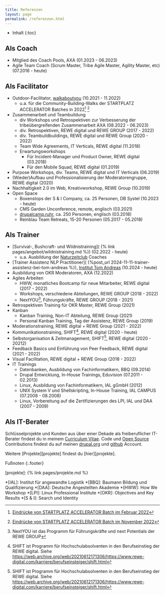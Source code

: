 ```yaml
---
title: Referenzen
layout: page
permalink: /referenzen.html
---
```

* Inhalt
{:toc}

## Als Coach 

- Mitglied des Coach Pools, AXA (01.2023 - 06.2023)
- Agile Team Coach 
(Scrum Master, Tribe Agile Master, Agility Master, etc) (07.2016 - heute)

## Als Facilitator

- Outdoor-Facilitator, [walkaboutyou](https://walkaboutyou.org) (10.2021 - 11.2022)
  - u.a. für die  Community-Building-Walks der STARTPLATZ ACCELERATOR Batches in 2022[^ab1] [^ab2]
- Zusammenarbeit und Teambuildung
  - div Workshops und Retrospektiven zur Verbesserung der tribeübergreifenden Zusammenarbeit
AXA (08.2022 - 06.2023)
  - div. Retrospektiven, REWE digital und REWE GROUP (2017 - 2022)
  - div. Teambuildbuildings, REWE digital und REWE Group  (2020 - 2022)
  - Team Wide Agreements, IT Verticals, REWE digital (11.2018)
  - Erwartungsworkshops
     - Für Incident-Manager und Product Owner, REWE digital (03.2018)
     - Für den Mobile Squad, REWE digital (01.2019)
- Purpose Workshops, div. Teams, REWE digital und IT Verticals (06.2019)
- (Wieder)Aufbau und Professionalisierung der Moderatorengruppe, REWE digital (2020)
- Nachhaltigkeit 2.0 im Web, Kreativworkshop, REWE Group (10.2019)
- Open Space 
  - Boxenstops der S & I Company, ca. 25 Personen, DB Systel (10.2023 - heute)
  - CMS Garden Unconference, remote, englisch (03.2021)
  - [drupalcamp.ruhr](/2018/03/27/ein-experiment-drupalcamp-ruhr-goes-barcamp.html), 
    ca. 250 Personen, englisch (03.2018)
  - Reinblau Team Retreats, 15-20 Personen (05.2017 - 05.2018)

## Als Trainer

- [Survival-, Bushcraft- und Wildnistraining](
{% link pages/angebot/wildnistraining.md %}) (02.2022 - heute) 
  - u.a. Ausbildung der [Naturzeitclub](https://naturzeit.club/) Coaches
- [Trainer Assistenz NLP Practitioner](
{%post_url 2024-11-11-trainer-assistenz-bei-tom-andreas %}), 
[Institut Tom Andreas](https://www.tomandreas.de/) (10.2024 - heute)
- Ausbildung von OKR Moderatoren, AXA (12.2022)
- Agiles Arbeiten 
  - HWW, monatliches Bootcamp für neue Mitarbeiter, REWE digital (2017 - 2022)
  - Workshops, verschiedene Abteilungen, REWE GROUP (2018 - 2022)
  - NextYOU[^nextyou], Führungskräfte, REWE GROUP (2018 - 2021)
- Retrospektiven Training für OKR Master, REWE Group (2021)
- Kanban
  - Kanban Training, Non-IT Abteilung, REWE Group  (2021)
  - Personal Kanban Training, Tag der Assistenz, REWE Group (2019)
- Moderationstraining, REWE digital + REWE Group (2021 - 2022)
- Kommunikationstraining, SHIFT[^shift], REWE digital (2020 - heute)
- Selbstorganisation & Zeitmanagement, SHIFT[^shift], REWE digital (2020 - 20212) 
- Feedback Basics und Einführung von Peer Feedback, REWE digital  (2021 - 2022)
- Visual Facilitation, REWE digital + REWE Group (2018 - 2022)
- IT Trainings
   - Datenbanken, Ausbildung von Fachinformatikern, BBQ (09.2014)
   - Drupal Entwicklung, In-House Trainings, Eduvision (07.2011 - 02.2013)
   - Linux, Ausbildung von Fachinformatikern, IAL gGmbH (2012)
   - UNIX System V und Shellskripting, In-House Training, IAL CAMPUS (07.2008 - 08.2008)
   - Linux, Vorbereitung auf die Zertifizierungen des LPI, IAL und DAA (2007 - 2009)

## Als IT-Berater

Schlüsselprojekte und Kunden aus über einer Dekade als freiberuflicher IT-Berater
findest du in meinem [Curriculum Vitae](https://florian.latzel.io/cv/).
Code und [Open Source](/thema/open-source/) Contributions 
findest du auf meinen [drupal.org](https://www.drupal.org/u/fl3a) 
und [github](https://github.com/fl3a) Account.

Weitere [Projekte][projekte] findest du [hier][projekte]. 

Fußnoten
{:.footer}

[^nextyou]: NextYOU ist das Programm für Führungskräfte und next Potentials der REWE GROUP
[^shift]: SHIFT ist Programm für Hochschulabsolventen in den Berufseinstieg der REWE digital. Siehe <https://web.archive.org/web/20210612171306/https://www.rewe-digital.com/karriere/berufseinsteiger/shift.html> 
[^ab1]: [Eindrücke von STARTPLATZ ACCELERATOR Batch im Februar 2022](https://z-p3-upload.facebook.com/StartPlatz/posts/4975109995887672)
[^ab2]: [Eindrücke von STARTPLATZ ACCELERATOR Batch im November 2022](https://www.linkedin.com/feed/update/urn:li:activity:7008421642859077632/)

[projekte]: {% link pages/projekte.md %}

*[IAL]: Institut für angewandte Logistik
*[BBQ]: Baumann Bildung und Qualifizierung
*[DAA]: Deutsche Angestellten Akademie
*[HWW]: How We Workshop
*[LPI]: Linux Professional Institute
*[OKR]: Objectives and Key Results
*[S & I]: Search und Identity

